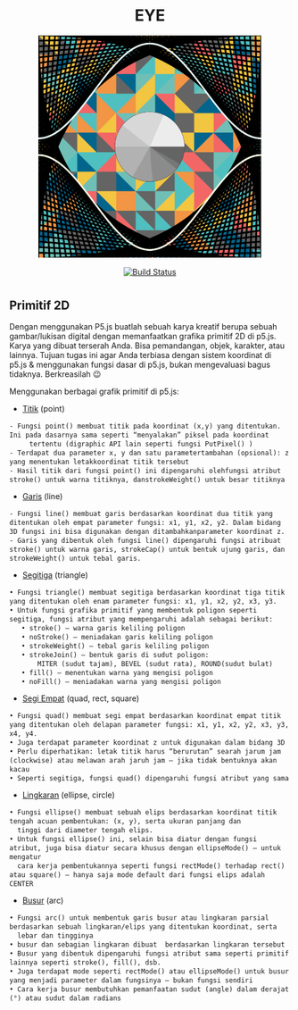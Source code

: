 <h1 align="center">EYE</h1>
<p align="center"><a href="https://laravel.com" target="_blank"><img src="images.png" width="400"></a></p>

<p align="center">
<a href="https://editor.p5js.org/"><img src="https://p5js.org/assets/img/p5js.svg" alt="Build Status" width="60px"></a>
</p>
<h1 align="center"></h1>

## Primitif 2D

Dengan menggunakan P5.js buatlah sebuah karya kreatif berupa sebuah gambar/lukisan digital dengan memanfaatkan grafika primitif 2D di p5.js. Karya yang dibuat terserah Anda. Bisa pemandangan, objek, karakter, atau lainnya. Tujuan tugas ini agar Anda terbiasa dengan sistem koordinat di p5.js & menggunakan fungsi dasar di p5.js, bukan mengevaluasi bagus tidaknya. Berkreasilah 😉

Menggunakan berbagai grafik primitif di p5.js: 
 - [Titik](https://p5js.org/reference/#/p5/point) (point)
 ``` 
 - Fungsi point() membuat titik pada koordinat (x,y) yang ditentukan. Ini pada dasarnya sama seperti “menyalakan” piksel pada koordinat 
      tertentu (digraphic API lain seperti fungsi PutPixel() )
 - Terdapat dua parameter x, y dan satu parametertambahan (opsional): z yang menentukan letakkoordinat titik tersebut
 - Hasil titik dari fungsi point() ini dipengaruhi olehfungsi atribut stroke() untuk warna titiknya, danstrokeWeight() untuk besar titiknya
 ```
 - [Garis](https://p5js.org/reference/#/p5/line) (line)
 ```
 - Fungsi line() membuat garis berdasarkan koordinat dua titik yang ditentukan oleh empat parameter fungsi: x1, y1, x2, y2. Dalam bidang 3D fungsi ini bisa digunakan dengan ditambahkanparameter koordinat z.
 - Garis yang dibentuk oleh fungsi line() dipengaruhi fungsi atribuat stroke() untuk warna garis, strokeCap() untuk bentuk ujung garis, dan strokeWeight() untuk tebal garis.

 ```
 - [Segitiga](https://p5js.org/reference/#/p5/triangle) (triangle)
 ```
 • Fungsi triangle() membuat segitiga berdasarkan koordinat tiga titik yang ditentukan oleh enam parameter fungsi: x1, y1, x2, y2, x3, y3.
 • Untuk fungsi grafika primitif yang membentuk poligon seperti segitiga, fungsi atribut yang mempengaruhi adalah sebagai berikut:
    • stroke() – warna garis keliling poligon
    • noStroke() – meniadakan garis keliling poligon
    • strokeWeight() – tebal garis keliling poligon
    • strokeJoin() – bentuk garis di sudut poligon:
        MITER (sudut tajam), BEVEL (sudut rata), ROUND(sudut bulat) 
    • fill() – menentukan warna yang mengisi poligon
    • noFill() – meniadakan warna yang mengisi poligon
 ```
 - [Segi Empat](https://p5js.org/reference/#/p5/quad) (quad, rect, square) 
 ```
• Fungsi quad() membuat segi empat berdasarkan koordinat empat titik yang ditentukan oleh delapan parameter fungsi: x1, y1, x2, y2, x3, y3, x4, y4.
• Juga terdapat parameter koordinat z untuk digunakan dalam bidang 3D
• Perlu diperhatikan: letak titik harus “berurutan” searah jarum jam (clockwise) atau melawan arah jaruh jam – jika tidak bentuknya akan kacau
• Seperti segitiga, fungsi quad() dipengaruhi fungsi atribut yang sama

 ```
 - [Lingkaran](https://p5js.org/reference/#/p5/ellipse) (ellipse, circle)
 ```
• Fungsi ellipse() membuat sebuah elips berdasarkan koordinat titik tengah acuan pembentukan: (x, y), serta ukuran panjang dan
   tinggi dari diameter tengah elips.
• Untuk fungsi ellipse() ini, selain bisa diatur dengan fungsi atribut, juga bisa diatur secara khusus dengan ellipseMode() – untuk mengatur
   cara kerja pembentukannya seperti fungsi rectMode() terhadap rect() atau square() – hanya saja mode default dari fungsi elips adalah CENTER
 ```
 - [Busur](https://p5js.org/reference/#/p5/arc) (arc)
 ```
• Fungsi arc() untuk membentuk garis busur atau lingkaran parsial berdasarkan sebuah lingkaran/elips yang ditentukan koordinat, serta
   lebar dan tingginya
• busur dan sebagian lingkaran dibuat  berdasarkan lingkaran tersebut
• Busur yang dibentuk dipengaruhi fungsi atribut sama seperti primitif lainnya seperti stroke(), fill(), dsb.
• Juga terdapat mode seperti rectMode() atau ellipseMode() untuk busur yang menjadi parameter dalam fungsinya – bukan fungsi sendiri
• Cara kerja busur membutuhkan pemanfaatan sudut (angle) dalam derajat (°) atau sudut dalam radians
 ```




